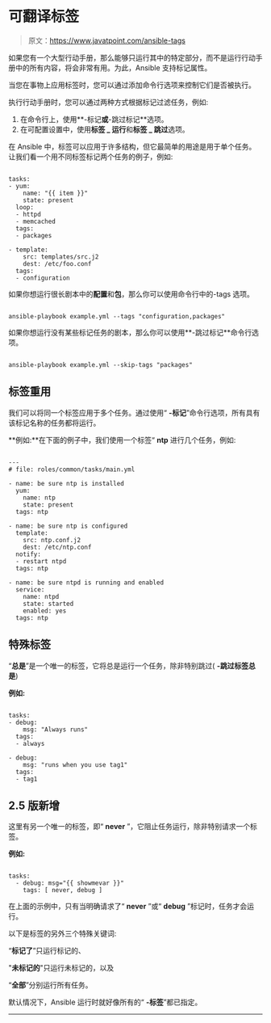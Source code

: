 # 可翻译标签

> 原文：<https://www.javatpoint.com/ansible-tags>

如果您有一个大型行动手册，那么能够只运行其中的特定部分，而不是运行行动手册中的所有内容，将会非常有用。为此，Ansible 支持标记属性。

当您在事物上应用标签时，您可以通过添加命令行选项来控制它们是否被执行。

执行行动手册时，您可以通过两种方式根据标记过滤任务，例如:

1.  在命令行上，使用**-标记**或**-跳过标记**选项。
2.  在可配置设置中，使用**标签 _ 运行**和**标签 _ 跳过**选项。

在 Ansible 中，标签可以应用于许多结构，但它最简单的用途是用于单个任务。让我们看一个用不同标签标记两个任务的例子，例如:

```

tasks:
- yum:
    name: "{{ item }}"
    state: present
  loop:
  - httpd
  - memcached
  tags:
  - packages

- template:
    src: templates/src.j2
    dest: /etc/foo.conf
  tags:
  - configuration

```

如果你想运行很长剧本中的**配置**和**包**，那么你可以使用命令行中的-tags 选项。

```

ansible-playbook example.yml --tags "configuration,packages"

```

如果你想运行没有某些标记任务的剧本，那么你可以使用**-跳过标记**命令行选项。

```

ansible-playbook example.yml --skip-tags "packages"

```

## 标签重用

我们可以将同一个标签应用于多个任务。通过使用“ **-标记**”命令行选项，所有具有该标记名称的任务都将运行。

**例如:**在下面的例子中，我们使用一个标签“ **ntp** 进行几个任务，例如:

```

---
# file: roles/common/tasks/main.yml

- name: be sure ntp is installed
  yum:
    name: ntp
    state: present
  tags: ntp

- name: be sure ntp is configured
  template:
    src: ntp.conf.j2
    dest: /etc/ntp.conf
  notify:
  - restart ntpd
  tags: ntp

- name: be sure ntpd is running and enabled
  service:
    name: ntpd
    state: started
    enabled: yes
  tags: ntp

```

## 特殊标签

“**总是**”是一个唯一的标签，它将总是运行一个任务，除非特别跳过( **-跳过标签总是**)

**例如:**

```

tasks:
- debug:
    msg: "Always runs"
  tags:
  - always

- debug:
    msg: "runs when you use tag1"
  tags:
  - tag1

```

## 2.5 版新增

这里有另一个唯一的标签，即“ **never** ”，它阻止任务运行，除非特别请求一个标签。

**例如:**

```

tasks:
  - debug: msg="{{ showmevar }}"
    tags: [ never, debug ]

```

在上面的示例中，只有当明确请求了“ **never** ”或“ **debug** ”标记时，任务才会运行。

以下是标签的另外三个特殊关键词:

“**标记了**”只运行标记的、

"**未标记的**"只运行未标记的，以及

“**全部**”分别运行所有任务。

默认情况下，Ansible 运行时就好像所有的“ **-标签**”都已指定。

* * *